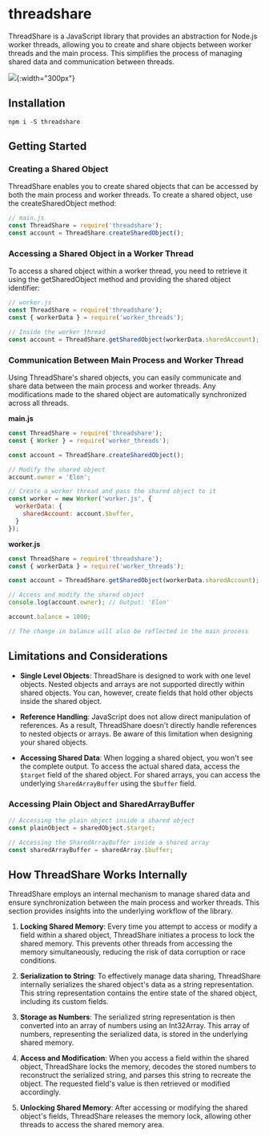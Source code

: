 # threadshare

ThreadShare is a JavaScript library that provides an abstraction for Node.js worker threads, allowing you to create and share objects between worker threads and the main process. This simplifies the process of managing shared data and communication between threads.

![](https://topentol.sirv.com/github/sharethread.png){:width="300px"}

## Installation

```
npm i -S threadshare
```

## Getting Started

### Creating a Shared Object

ThreadShare enables you to create shared objects that can be accessed by both the main process and worker threads. To create a shared object, use the createSharedObject method:

```js
// main.js
const ThreadShare = require('threadshare');
const account = ThreadShare.createSharedObject();
```

### Accessing a Shared Object in a Worker Thread

To access a shared object within a worker thread, you need to retrieve it using the getSharedObject method and providing the shared object identifier:

```js
// worker.js
const ThreadShare = require('threadshare');
const { workerData } = require('worker_threads');

// Inside the worker thread
const account = ThreadShare.getSharedObject(workerData.sharedAccount);
```

### Communication Between Main Process and Worker Thread

Using ThreadShare's shared objects, you can easily communicate and share data between the main process and worker threads. Any modifications made to the shared object are automatically synchronized across all threads.

**main.js**
```js
const ThreadShare = require('threadshare');
const { Worker } = require('worker_threads');

const account = ThreadShare.createSharedObject();

// Modify the shared object
account.owner = 'Elon';

// Create a worker thread and pass the shared object to it
const worker = new Worker('worker.js', {
  workerData: {
    sharedAccount: account.$buffer,
  }
});
```

**worker.js**
```js
const ThreadShare = require('threadshare');
const { workerData } = require('worker_threads');

const account = ThreadShare.getSharedObject(workerData.sharedAccount);

// Access and modify the shared object
console.log(account.owner); // Output: 'Elon'

account.balance = 1000;

// The change in balance will also be reflected in the main process
```

## Limitations and Considerations

- **Single Level Objects**: ThreadShare is designed to work with one level objects. Nested objects and arrays are not supported directly within shared objects. You can, however, create fields that hold other objects inside the shared object.

- **Reference Handling**: JavaScript does not allow direct manipulation of references. As a result, ThreadShare doesn't directly handle references to nested objects or arrays. Be aware of this limitation when designing your shared objects.

- **Accessing Shared Data**: When logging a shared object, you won't see the complete output. To access the actual shared data, access the `$target` field of the shared object. For shared arrays, you can access the underlying `SharedArrayBuffer` using the `$buffer` field.

### Accessing Plain Object and SharedArrayBuffer

```js
// Accessing the plain object inside a shared object
const plainObject = sharedObject.$target;

// Accessing the SharedArrayBuffer inside a shared array
const sharedArrayBuffer = sharedArray.$buffer;
```

## How ThreadShare Works Internally

ThreadShare employs an internal mechanism to manage shared data and ensure synchronization between the main process and worker threads. This section provides insights into the underlying workflow of the library.

1. **Locking Shared Memory**: Every time you attempt to access or modify a field within a shared object, ThreadShare initiates a process to lock the shared memory. This prevents other threads from accessing the memory simultaneously, reducing the risk of data corruption or race conditions.

2. **Serialization to String**: To effectively manage data sharing, ThreadShare internally serializes the shared object's data as a string representation. This string representation contains the entire state of the shared object, including its custom fields.

3. **Storage as Numbers**: The serialized string representation is then converted into an array of numbers using an Int32Array. This array of numbers, representing the serialized data, is stored in the underlying shared memory.

4. **Access and Modification**: When you access a field within the shared object, ThreadShare locks the memory, decodes the stored numbers to reconstruct the serialized string, and parses this string to recreate the object. The requested field's value is then retrieved or modified accordingly.

5. **Unlocking Shared Memory**: After accessing or modifying the shared object's fields, ThreadShare releases the memory lock, allowing other threads to access the shared memory area.

